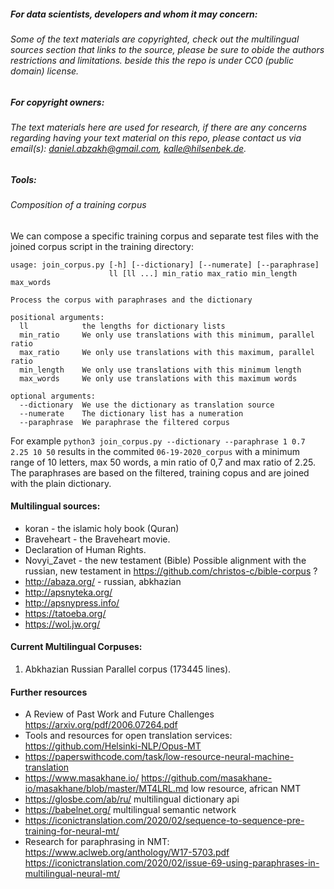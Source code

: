 ##### For data scientists, developers and whom it may concern: 
###### Some of the text materials are copyrighted, check out the multilingual sources section that links to the source, please be sure to obide the authors restrictions and limitations. beside this the repo is under CC0 (public domain) license. 
##### For copyright owners:
###### The text materials here are used for research, if there are any concerns regarding having your text material on this repo, please contact us via email(s): daniel.abzakh@gmail.com, kalle@hilsenbek.de.

##### Tools:
###### Composition of a training corpus
We can compose a specific training corpus and separate test files with the joined corpus script in the training directory:

    usage: join_corpus.py [-h] [--dictionary] [--numerate] [--paraphrase]
                          ll [ll ...] min_ratio max_ratio min_length max_words

    Process the corpus with paraphrases and the dictionary

    positional arguments:
      ll            the lengths for dictionary lists
      min_ratio     We only use translations with this minimum, parallel ratio
      max_ratio     We only use translations with this maximum, parallel ratio
      min_length    We only use translations with this minimum length
      max_words     We only use translations with this maximum words

    optional arguments:
      --dictionary  We use the dictionary as translation source
      --numerate    The dictionary list has a numeration
      --paraphrase  We paraphrase the filtered corpus

For example `python3 join_corpus.py --dictionary --paraphrase 1 0.7 2.25 10 50` results in the commited `06-19-2020_corpus` with a minimum range of 10 letters, max 50 words, a min ratio of 0,7 and max ratio of 2.25. The paraphrases are based on the filtered, training copus and are joined with the plain dictionary.

#### Multilingual sources:
-	koran - the islamic holy book (Quran)
-	Braveheart - the Braveheart movie.
-	Declaration of Human Rights.
-	Novyi_Zavet - the new testament (Bible) Possible alignment with the russian, new testament in https://github.com/christos-c/bible-corpus ?
-	http://abaza.org/  - russian, abkhazian
-   http://apsnyteka.org/ 
-   http://apsnypress.info/
-   https://tatoeba.org/
-   https://wol.jw.org/

#### Current Multilingual Corpuses:
1. Abkhazian Russian Parallel corpus (173445 lines).

#### Further resources
- A Review of Past Work and Future Challenges https://arxiv.org/pdf/2006.07264.pdf
- Tools and resources for open translation services: https://github.com/Helsinki-NLP/Opus-MT
- https://paperswithcode.com/task/low-resource-neural-machine-translation
- https://www.masakhane.io/ https://github.com/masakhane-io/masakhane/blob/master/MT4LRL.md low resource, african NMT
- https://glosbe.com/ab/ru/ multilingual dictionary api
- https://babelnet.org/ multilingual semantic network
- https://iconictranslation.com/2020/02/sequence-to-sequence-pre-training-for-neural-mt/
- Research for paraphrasing in NMT:
  https://www.aclweb.org/anthology/W17-5703.pdf
  https://iconictranslation.com/2020/02/issue-69-using-paraphrases-in-multilingual-neural-mt/

